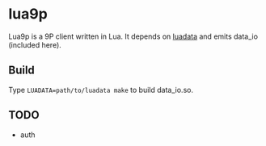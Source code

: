 lua9p
=====

Lua9p is a 9P client written in Lua. It depends on [luadata](https://github.com/lneto/luadata) and emits data_io (included here).

## Build

Type ```LUADATA=path/to/luadata make``` to build data_io.so.

## TODO

* auth

